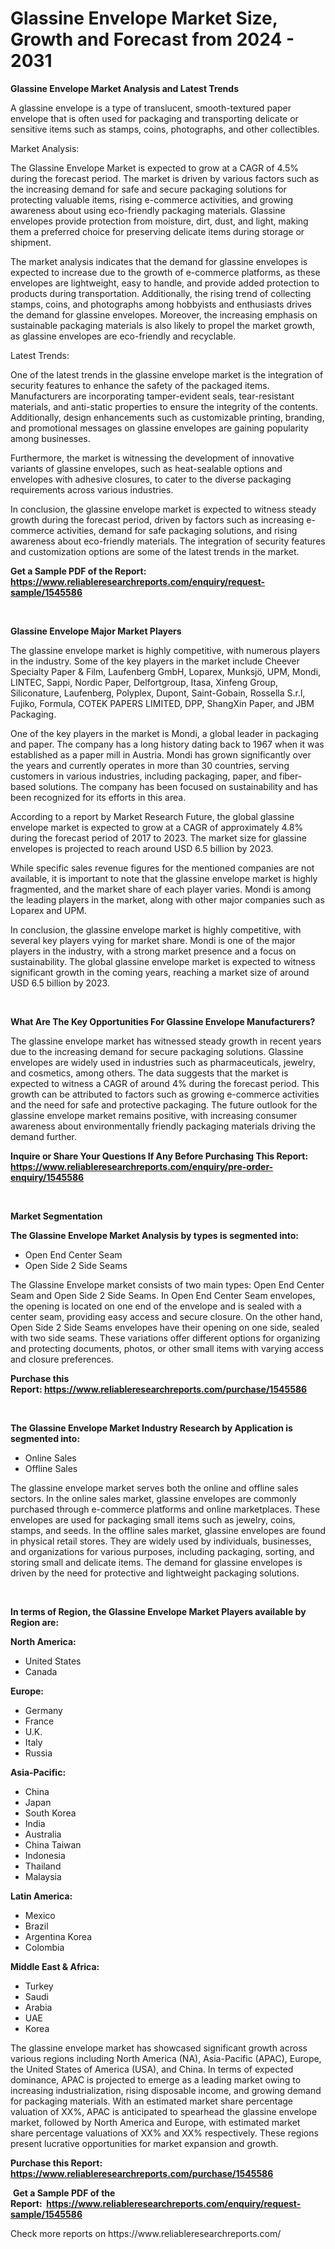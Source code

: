 <p><h1>Glassine Envelope Market Size, Growth and Forecast from 2024 - 2031</h1></p><p><strong>Glassine Envelope Market Analysis and Latest Trends</strong></p>
<p><p>A glassine envelope is a type of translucent, smooth-textured paper envelope that is often used for packaging and transporting delicate or sensitive items such as stamps, coins, photographs, and other collectibles. </p><p>Market Analysis:</p><p>The Glassine Envelope Market is expected to grow at a CAGR of 4.5% during the forecast period. The market is driven by various factors such as the increasing demand for safe and secure packaging solutions for protecting valuable items, rising e-commerce activities, and growing awareness about using eco-friendly packaging materials. Glassine envelopes provide protection from moisture, dirt, dust, and light, making them a preferred choice for preserving delicate items during storage or shipment. </p><p>The market analysis indicates that the demand for glassine envelopes is expected to increase due to the growth of e-commerce platforms, as these envelopes are lightweight, easy to handle, and provide added protection to products during transportation. Additionally, the rising trend of collecting stamps, coins, and photographs among hobbyists and enthusiasts drives the demand for glassine envelopes. Moreover, the increasing emphasis on sustainable packaging materials is also likely to propel the market growth, as glassine envelopes are eco-friendly and recyclable.</p><p>Latest Trends:</p><p>One of the latest trends in the glassine envelope market is the integration of security features to enhance the safety of the packaged items. Manufacturers are incorporating tamper-evident seals, tear-resistant materials, and anti-static properties to ensure the integrity of the contents. Additionally, design enhancements such as customizable printing, branding, and promotional messages on glassine envelopes are gaining popularity among businesses.</p><p>Furthermore, the market is witnessing the development of innovative variants of glassine envelopes, such as heat-sealable options and envelopes with adhesive closures, to cater to the diverse packaging requirements across various industries.</p><p>In conclusion, the glassine envelope market is expected to witness steady growth during the forecast period, driven by factors such as increasing e-commerce activities, demand for safe packaging solutions, and rising awareness about eco-friendly materials. The integration of security features and customization options are some of the latest trends in the market.</p></p>
<p><strong>Get a Sample PDF of the Report:&nbsp; <a href="https://www.reliableresearchreports.com/enquiry/request-sample/1545586">https://www.reliableresearchreports.com/enquiry/request-sample/1545586</a></strong></p>
<p>&nbsp;</p>
<p><strong>Glassine Envelope Major Market Players</strong></p>
<p><p>The glassine envelope market is highly competitive, with numerous players in the industry. Some of the key players in the market include Cheever Specialty Paper & Film, Laufenberg GmbH, Loparex, Munksjö, UPM, Mondi, LINTEC, Sappi, Nordic Paper, Delfortgroup, Itasa, Xinfeng Group, Siliconature, Laufenberg, Polyplex, Dupont, Saint-Gobain, Rossella S.r.l, Fujiko, Formula, COTEK PAPERS LIMITED, DPP, ShangXin Paper, and JBM Packaging.</p><p>One of the key players in the market is Mondi, a global leader in packaging and paper. The company has a long history dating back to 1967 when it was established as a paper mill in Austria. Mondi has grown significantly over the years and currently operates in more than 30 countries, serving customers in various industries, including packaging, paper, and fiber-based solutions. The company has been focused on sustainability and has been recognized for its efforts in this area.</p><p>According to a report by Market Research Future, the global glassine envelope market is expected to grow at a CAGR of approximately 4.8% during the forecast period of 2017 to 2023. The market size for glassine envelopes is projected to reach around USD 6.5 billion by 2023.</p><p>While specific sales revenue figures for the mentioned companies are not available, it is important to note that the glassine envelope market is highly fragmented, and the market share of each player varies. Mondi is among the leading players in the market, along with other major companies such as Loparex and UPM.</p><p>In conclusion, the glassine envelope market is highly competitive, with several key players vying for market share. Mondi is one of the major players in the industry, with a strong market presence and a focus on sustainability. The global glassine envelope market is expected to witness significant growth in the coming years, reaching a market size of around USD 6.5 billion by 2023.</p></p>
<p>&nbsp;</p>
<p><strong>What Are The Key Opportunities For Glassine Envelope Manufacturers?</strong></p>
<p><p>The glassine envelope market has witnessed steady growth in recent years due to the increasing demand for secure packaging solutions. Glassine envelopes are widely used in industries such as pharmaceuticals, jewelry, and cosmetics, among others. The data suggests that the market is expected to witness a CAGR of around 4% during the forecast period. This growth can be attributed to factors such as growing e-commerce activities and the need for safe and protective packaging. The future outlook for the glassine envelope market remains positive, with increasing consumer awareness about environmentally friendly packaging materials driving the demand further.</p></p>
<p><strong>Inquire or Share Your Questions If Any Before Purchasing This Report: <a href="https://www.reliableresearchreports.com/enquiry/pre-order-enquiry/1545586">https://www.reliableresearchreports.com/enquiry/pre-order-enquiry/1545586</a></strong></p>
<p>&nbsp;</p>
<p><strong>Market Segmentation</strong></p>
<p><strong>The Glassine Envelope Market Analysis by types is segmented into:</strong></p>
<p><ul><li>Open End Center Seam</li><li>Open Side 2 Side Seams</li></ul></p>
<p><p>The Glassine Envelope market consists of two main types: Open End Center Seam and Open Side 2 Side Seams. In Open End Center Seam envelopes, the opening is located on one end of the envelope and is sealed with a center seam, providing easy access and secure closure. On the other hand, Open Side 2 Side Seams envelopes have their opening on one side, sealed with two side seams. These variations offer different options for organizing and protecting documents, photos, or other small items with varying access and closure preferences.</p></p>
<p><strong>Purchase this Report:&nbsp;<a href="https://www.reliableresearchreports.com/purchase/1545586">https://www.reliableresearchreports.com/purchase/1545586</a></strong></p>
<p>&nbsp;</p>
<p><strong>The Glassine Envelope Market Industry Research by Application is segmented into:</strong></p>
<p><ul><li>Online Sales</li><li>Offline Sales</li></ul></p>
<p><p>The glassine envelope market serves both the online and offline sales sectors. In the online sales market, glassine envelopes are commonly purchased through e-commerce platforms and online marketplaces. These envelopes are used for packaging small items such as jewelry, coins, stamps, and seeds. In the offline sales market, glassine envelopes are found in physical retail stores. They are widely used by individuals, businesses, and organizations for various purposes, including packaging, sorting, and storing small and delicate items. The demand for glassine envelopes is driven by the need for protective and lightweight packaging solutions.</p></p>
<p>&nbsp;</p>
<p><strong>In terms of Region, the Glassine Envelope Market Players available by Region are:</strong></p>
<p>
    <p> <strong> North America: </strong>
        <ul>
            <li>United States</li>
            <li>Canada</li>
        </ul>
        </p> 
    <p> <strong> Europe: </strong>
        <ul>
            <li>Germany</li>
            <li>France</li>
            <li>U.K.</li>
            <li>Italy</li>
            <li>Russia</li>
        </ul>
        </p> 
    <p> <strong> Asia-Pacific: </strong>
        <ul>
            <li>China</li>
            <li>Japan</li>
            <li>South Korea</li>
            <li>India</li>
            <li>Australia</li>
            <li>China Taiwan</li>
            <li>Indonesia</li>
            <li>Thailand</li>
            <li>Malaysia</li>
        </ul>
        </p> 
    <p> <strong> Latin America: </strong>
        <ul>
            <li>Mexico</li>
            <li>Brazil</li>
            <li>Argentina Korea</li>
            <li>Colombia</li>
        </ul>
        </p> 
    <p> <strong> Middle East & Africa: </strong>
        <ul>
            <li>Turkey</li>
            <li>Saudi</li>
            <li>Arabia</li>
            <li>UAE</li>
            <li>Korea</li>
        </ul>
    </p>
    </p>
<p><p>The glassine envelope market has showcased significant growth across various regions including North America (NA), Asia-Pacific (APAC), Europe, the United States of America (USA), and China. In terms of expected dominance, APAC is projected to emerge as a leading market owing to increasing industrialization, rising disposable income, and growing demand for packaging materials. With an estimated market share percentage valuation of XX%, APAC is anticipated to spearhead the glassine envelope market, followed by North America and Europe, with estimated market share percentage valuations of XX% and XX% respectively. These regions present lucrative opportunities for market expansion and growth.</p></p>
<p><strong>Purchase this Report: <a href="https://www.reliableresearchreports.com/purchase/1545586">https://www.reliableresearchreports.com/purchase/1545586</a></strong></p>
<p>&nbsp;<strong>Get a Sample PDF of the Report:&nbsp;&nbsp;<a href="https://www.reliableresearchreports.com/enquiry/request-sample/1545586">https://www.reliableresearchreports.com/enquiry/request-sample/1545586</a></strong></p>
<p><strong></strong></p>
<p>Check more reports on https://www.reliableresearchreports.com/</p>